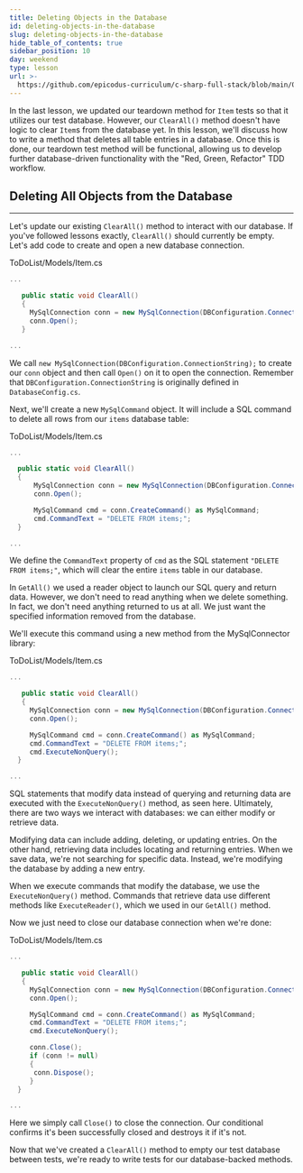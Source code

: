 ```yaml
---
title: Deleting Objects in the Database
id: deleting-objects-in-the-database
slug: deleting-objects-in-the-database
hide_table_of_contents: true
sidebar_position: 10
day: weekend
type: lesson
url: >-
  https://github.com/epicodus-curriculum/c-sharp-full-stack/blob/main/0i_deleting_objects_in_the_database.md
---
```


In the last lesson, we updated our teardown method for `Item` tests so that it utilizes our test database. However, our `ClearAll()` method doesn't have logic to clear `Item`s from the database yet. In this lesson, we'll discuss how to write a method that deletes all table entries in a database. Once this is done, our teardown test method will be functional, allowing us to develop further database-driven functionality with the "Red, Green, Refactor" TDD workflow.

## Deleting All Objects from the Database
---

Let's update our existing `ClearAll()` method to interact with our database. If you've followed lessons exactly, `ClearAll()` should currently be empty. Let's add code to create and open a new database connection.

<div class="filename">ToDoList/Models/Item.cs</div>

```csharp
...

   public static void ClearAll()
   {
     MySqlConnection conn = new MySqlConnection(DBConfiguration.ConnectionString);
     conn.Open();
   }

...
```

We call `new MySqlConnection(DBConfiguration.ConnectionString);` to create our `conn` object and then call `Open()` on it to open the connection. Remember that `DBConfiguration.ConnectionString` is originally defined in `DatabaseConfig.cs`.

Next, we'll create a new `MySqlCommand` object. It will include a SQL command to delete all rows from our `items` database table:

<div class="filename">ToDoList/Models/Item.cs</div>

```csharp
...

  public static void ClearAll()
  {
      MySqlConnection conn = new MySqlConnection(DBConfiguration.ConnectionString);
      conn.Open();

      MySqlCommand cmd = conn.CreateCommand() as MySqlCommand;
      cmd.CommandText = "DELETE FROM items;";
  }

...
```

We define the `CommandText` property of `cmd` as the SQL statement `"DELETE FROM items;"`, which will clear the entire `items` table in our database.

In `GetAll()` we used a reader object to launch our SQL query and return data. However, we don't need to read anything when we delete something. In fact, we don't need anything returned to us at all. We just want the specified information removed from the database.

We'll execute this command using a new method from the MySqlConnector library:

<div class="filename">ToDoList/Models/Item.cs</div>

```csharp
...

   public static void ClearAll()
   {
     MySqlConnection conn = new MySqlConnection(DBConfiguration.ConnectionString);
     conn.Open();

     MySqlCommand cmd = conn.CreateCommand() as MySqlCommand;
     cmd.CommandText = "DELETE FROM items;";
     cmd.ExecuteNonQuery();
  }

...
```

SQL statements that modify data instead of querying and returning data are executed with the `ExecuteNonQuery()` method, as seen here. Ultimately, there are two ways we interact with databases: we can either modify or retrieve data.

Modifying data can include adding, deleting, or updating entries. On the other hand, retrieving data includes locating and returning entries. When we save data, we're not searching for specific data. Instead, we're modifying the database by adding a new entry.

When we execute commands that modify the database, we use the `ExecuteNonQuery()` method.  Commands that retrieve data use different methods like `ExecuteReader()`, which we used in our `GetAll()` method.

Now we just need to close our database connection when we're done:

<div class="filename">ToDoList/Models/Item.cs</div>

```csharp
...

   public static void ClearAll()
   {
     MySqlConnection conn = new MySqlConnection(DBConfiguration.ConnectionString);
     conn.Open();

     MySqlCommand cmd = conn.CreateCommand() as MySqlCommand;
     cmd.CommandText = "DELETE FROM items;";
     cmd.ExecuteNonQuery();

     conn.Close();
     if (conn != null)
     {
      conn.Dispose();
     }
  }

...
```

Here we simply call `Close()` to close the connection. Our conditional confirms it's been successfully closed and destroys it if it's not.

Now that we've created a `ClearAll()` method to empty our test database between tests, we're ready to write tests for our database-backed methods.